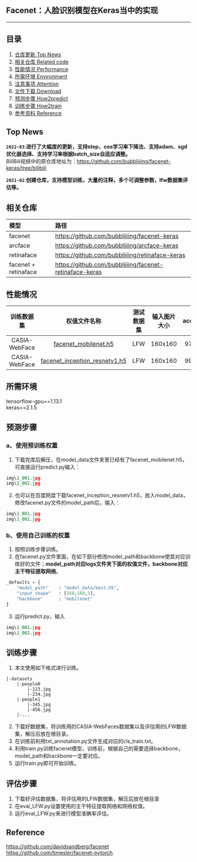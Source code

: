 ## Facenet：人脸识别模型在Keras当中的实现
---

## 目录
1. [仓库更新 Top News](#仓库更新)
2. [相关仓库 Related code](#相关仓库)
3. [性能情况 Performance](#性能情况)
4. [所需环境 Environment](#所需环境)
5. [注意事项 Attention](#注意事项)
6. [文件下载 Download](#文件下载)
7. [预测步骤 How2predict](#预测步骤)
8. [训练步骤 How2train](#训练步骤)
9. [参考资料 Reference](#Reference)

## Top News
**`2022-03`**:**进行了大幅度的更新，支持step、cos学习率下降法、支持adam、sgd优化器选择、支持学习率根据batch_size自适应调整。**  
BiliBili视频中的原仓库地址为：https://github.com/bubbliiiing/facenet-keras/tree/bilibili

**`2021-02`**:**创建仓库，支持模型训练，大量的注释，多个可调整参数，lfw数据集评估等。**  

## 相关仓库
| 模型 | 路径 |
| :----- | :----- |
facenet | https://github.com/bubbliiiing/facenet-keras
arcface | https://github.com/bubbliiiing/arcface-keras
retinaface | https://github.com/bubbliiiing/retinaface-keras
facenet + retinaface | https://github.com/bubbliiiing/facenet-retinaface-keras


## 性能情况
| 训练数据集 | 权值文件名称 | 测试数据集 | 输入图片大小 | accuracy |
| :-----: | :-----: | :------: | :------: | :------: |
| CASIA-WebFace | [facenet_mobilenet.h5](https://github.com/bubbliiiing/facenet-keras/releases/download/v1.0/facenet_mobilenet.h5) | LFW | 160x160 | 97.86% |
| CASIA-WebFace | [facenet_inception_resnetv1.h5](https://github.com/bubbliiiing/facenet-keras/releases/download/v1.0/facenet_inception_resnetv1.h5) | LFW | 160x160 | 99.02% |

## 所需环境
tensorflow-gpu==1.13.1  
keras==2.1.5  


## 预测步骤
### a、使用预训练权重
1. 下载完库后解压，在model_data文件夹里已经有了facenet_mobilenet.h5，可直接运行predict.py输入：
```python
img\1_001.jpg
img\1_002.jpg
```  
2. 也可以在百度网盘下载facenet_inception_resnetv1.h5，放入model_data，修改facenet.py文件的model_path后，输入：
```python
img\1_001.jpg
img\1_002.jpg
```  
### b、使用自己训练的权重
1. 按照训练步骤训练。  
2. 在facenet.py文件里面，在如下部分修改model_path和backbone使其对应训练好的文件；**model_path对应logs文件夹下面的权值文件，backbone对应主干特征提取网络**。  
```python
_defaults = {
    "model_path"    : "model_data/best.h5",
    "input_shape"   : [160,160,3],
    "backbone"      : "mobilenet"
}
```
3. 运行predict.py，输入  
```python
img\1_001.jpg
img\1_002.jpg
```  

## 训练步骤
1. 本文使用如下格式进行训练。
```
|-datasets
    |-people0
        |-123.jpg
        |-234.jpg
    |-people1
        |-345.jpg
        |-456.jpg
    |-...
```  
2. 下载好数据集，将训练用的CASIA-WebFaces数据集以及评估用的LFW数据集，解压后放在根目录。
3. 在训练前利用txt_annotation.py文件生成对应的cls_train.txt。  
4. 利用train.py训练facenet模型，训练前，根据自己的需要选择backbone，model_path和backbone一定要对应。
5. 运行train.py即可开始训练。

## 评估步骤
1. 下载好评估数据集，将评估用的LFW数据集，解压后放在根目录
2. 在eval_LFW.py设置使用的主干特征提取网络和网络权值。
3. 运行eval_LFW.py来进行模型准确率评估。

## Reference
https://github.com/davidsandberg/facenet  
https://github.com/timesler/facenet-pytorch  

